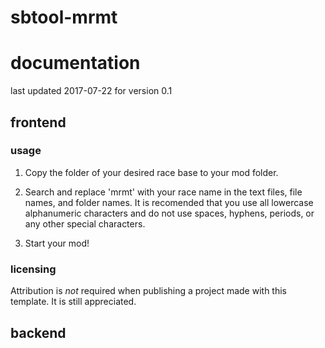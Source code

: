 # sbtool-mrmt
# documentation
last updated 2017-07-22 for version 0.1

## frontend
### usage

1. Copy the folder of your desired race base to your mod folder.

2. Search and replace 'mrmt' with your race name in the text files, file names, and folder names.
It is recomended that you use all lowercase alphanumeric characters and do not use spaces, hyphens, periods, or any other special characters.

3. Start your mod!

### licensing

Attribution is _not_ required when publishing a project made with this template. It is still appreciated.

## backend
